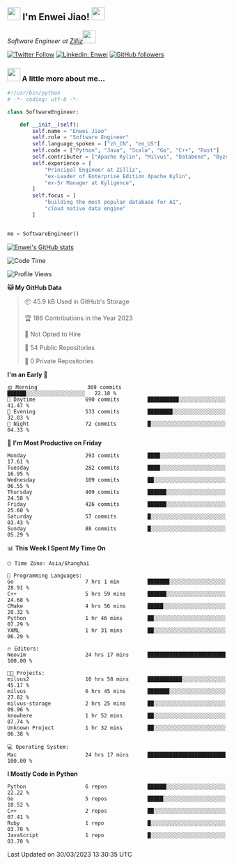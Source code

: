 <h2><img src="https://emojis.slackmojis.com/emojis/images/1531849430/4246/blob-sunglasses.gif?1531849430" width="30"/> I'm  Enwei Jiao! <img src="https://media.giphy.com/media/juBt25nT1KGys/giphy.gif" width=30> </h2>
<!-- <img align='right' src="https://media.giphy.com/media/M9gbBd9nbDrOTu1Mqx/giphy.gif" width="230"> -->
<p><em>Software Engineer at <a href="https://zilliz.com/">Zilliz</a><img src="https://media.giphy.com/media/WUlplcMpOCEmTGBtBW/giphy.gif" width="30"></em></p>

[![Twitter Follow](https://img.shields.io/twitter/follow/misteranmol?label=Follow)](https://twitter.com/intent/follow?screen_name=EnweiJiao)
[![Linkedin: Enwei](https://img.shields.io/badge/-enwei-blue?style=&logo=Linkedin&logoColor=white&link=https://www.linkedin.com/in/enwei-jiao-41192a97)](https://www.linkedin.com/in/enwei-jiao-41192a97/)
[![GitHub followers](https://img.shields.io/github/followers/jiaoew1991?label=Follow&style=social)](https://github.com/jiaoew1991)


### <img src="https://media.giphy.com/media/VgCDAzcKvsR6OM0uWg/giphy.gif" width="30"> A little more about me...  

```python
#!/usr/bin/python
# -*- coding: utf-8 -*-

class SoftwareEngineer:

    def __init__(self):
        self.name = "Enwei Jiao"
        self.role = "Software Engineer"
        self.language_spoken = ["zh_CN", "en_US"]
        self.code = ["Python", "Java", "Scala", "Go", "C++", "Rust"]
        self.contributer = ["Apache Kylin", "Milvus", "Databend", "Byzer-Lang"]
        self.experience = [
            "Principal Engineer at Zilliz",
            "ex-Leader of Enterprise Edition Apache Kylin",
            "ex-Sr Manager at Kyligence",
        ]
        self.focus = [
            "building the most popular database for AI",
            "cloud native data engine"
        ]


me = SoftwareEngineer()
```

[![Enwei's GitHub stats](https://github-readme-stats.vercel.app/api?username=jiaoew1991&count_private=true&show_icons=true)](https://github.com/jiaoew1991/jiaoew1991)

<!-- [![Top Langs](https://github-readme-stats.vercel.app/api/top-langs/?username=jiaoew1991&layout=compact)](https://github.com/jiaoew1991/jiaoew1991) -->

<!--START_SECTION:waka-->
![Code Time](http://img.shields.io/badge/Code%20Time-604%20hrs%2058%20mins-blue)

![Profile Views](http://img.shields.io/badge/Profile%20Views-1-blue)

**🐱 My GitHub Data** 

> 📦 45.9 kB Used in GitHub's Storage 
 > 
> 🏆 186 Contributions in the Year 2023
 > 
> 🚫 Not Opted to Hire
 > 
> 📜 54 Public Repositories 
 > 
> 🔑 0 Private Repositories 
 > 
**I'm an Early 🐤** 

```text
🌞 Morning                369 commits         ██████░░░░░░░░░░░░░░░░░░░   22.18 % 
🌆 Daytime                690 commits         ██████████░░░░░░░░░░░░░░░   41.47 % 
🌃 Evening                533 commits         ████████░░░░░░░░░░░░░░░░░   32.03 % 
🌙 Night                  72 commits          █░░░░░░░░░░░░░░░░░░░░░░░░   04.33 % 
```
📅 **I'm Most Productive on Friday** 

```text
Monday                   293 commits         ████░░░░░░░░░░░░░░░░░░░░░   17.61 % 
Tuesday                  282 commits         ████░░░░░░░░░░░░░░░░░░░░░   16.95 % 
Wednesday                109 commits         ██░░░░░░░░░░░░░░░░░░░░░░░   06.55 % 
Thursday                 409 commits         ██████░░░░░░░░░░░░░░░░░░░   24.58 % 
Friday                   426 commits         ██████░░░░░░░░░░░░░░░░░░░   25.60 % 
Saturday                 57 commits          █░░░░░░░░░░░░░░░░░░░░░░░░   03.43 % 
Sunday                   88 commits          █░░░░░░░░░░░░░░░░░░░░░░░░   05.29 % 
```


📊 **This Week I Spent My Time On** 

```text
🕑︎ Time Zone: Asia/Shanghai

💬 Programming Languages: 
Go                       7 hrs 1 min         ███████░░░░░░░░░░░░░░░░░░   28.91 % 
C++                      5 hrs 59 mins       ██████░░░░░░░░░░░░░░░░░░░   24.68 % 
CMake                    4 hrs 56 mins       █████░░░░░░░░░░░░░░░░░░░░   20.32 % 
Python                   1 hr 46 mins        ██░░░░░░░░░░░░░░░░░░░░░░░   07.29 % 
YAML                     1 hr 31 mins        ██░░░░░░░░░░░░░░░░░░░░░░░   06.29 % 

🔥 Editors: 
Neovim                   24 hrs 17 mins      █████████████████████████   100.00 % 

🐱‍💻 Projects: 
milvus2                  10 hrs 58 mins      ███████████░░░░░░░░░░░░░░   45.17 % 
milvus                   6 hrs 45 mins       ███████░░░░░░░░░░░░░░░░░░   27.82 % 
milvus-storage           2 hrs 25 mins       ██░░░░░░░░░░░░░░░░░░░░░░░   09.96 % 
knowhere                 1 hr 52 mins        ██░░░░░░░░░░░░░░░░░░░░░░░   07.74 % 
Unknown Project          1 hr 32 mins        ██░░░░░░░░░░░░░░░░░░░░░░░   06.38 % 

💻 Operating System: 
Mac                      24 hrs 17 mins      █████████████████████████   100.00 % 
```

**I Mostly Code in Python** 

```text
Python                   6 repos             ██████░░░░░░░░░░░░░░░░░░░   22.22 % 
Go                       5 repos             █████░░░░░░░░░░░░░░░░░░░░   18.52 % 
C++                      2 repos             ██░░░░░░░░░░░░░░░░░░░░░░░   07.41 % 
Ruby                     1 repo              █░░░░░░░░░░░░░░░░░░░░░░░░   03.70 % 
JavaScript               1 repo              █░░░░░░░░░░░░░░░░░░░░░░░░   03.70 % 
```




 Last Updated on 30/03/2023 13:30:35 UTC
<!--END_SECTION:waka-->
